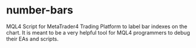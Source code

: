 # number-bars
MQL4 Script for MetaTrader4 Trading Platform to label bar indexes on the chart. It is meant to be a very helpful tool for MQL4 programmers to debug their EAs and scripts.
